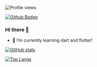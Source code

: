 <!--
**lucasdessy/lucasdessy** is a ✨ _special_ ✨ repository because its `README.md` (this file) appears on your GitHub profile.

Here are some ideas to get you started:

- 🔭 I’m currently working on ...
- 🌱 I’m currently learning ...
- 👯 I’m looking to collaborate on ...
- 🤔 I’m looking for help with ...
- 💬 Ask me about ...
- 📫 How to reach me: ...
- 😄 Pronouns: ...
- ⚡ Fun fact: ...
-->
![Profile views](https://gpvc.arturio.dev/lucasdessy)

[![Github Badge](https://img.shields.io/badge/Github--blue?style=social&logo=github&link=https://github.com/lucasdessy)](https://github.com/lucasdessy)
### Hi there 👋
- 🌱 I’m currently learning dart and flutter!

[![GitHub stats](https://github-readme-stats.vercel.app/api?username=lucasdessy&show_icons=true&theme=dracula&count_private=true)](https://github.com/lucasdessy)


[![Top Langs](https://github-readme-stats.vercel.app/api/top-langs/?username=lucasdessy&theme=dracula&count_private=true)](https://github.com/lucasdessy)

